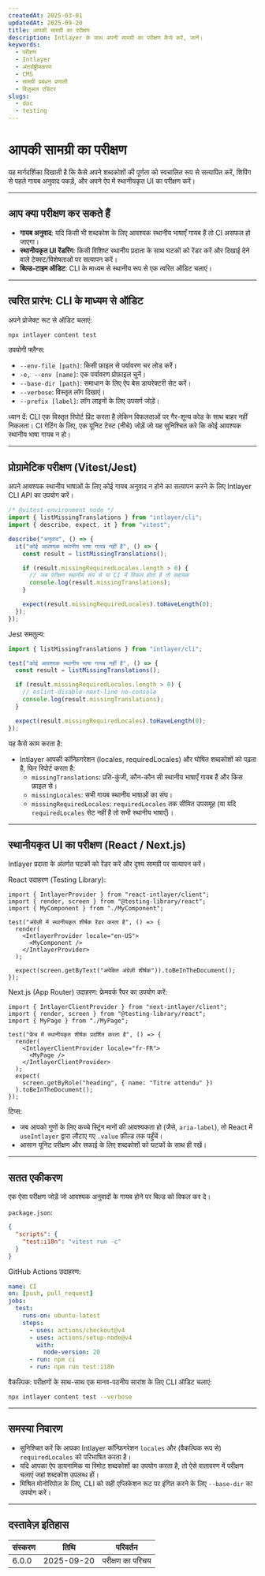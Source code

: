 ```yaml
---
createdAt: 2025-03-01
updatedAt: 2025-09-20
title: आपकी सामग्री का परीक्षण
description: Intlayer के साथ अपनी सामग्री का परीक्षण कैसे करें, जानें।
keywords:
  - परीक्षण
  - Intlayer
  - अंतर्राष्ट्रीयकरण
  - CMS
  - सामग्री प्रबंधन प्रणाली
  - विज़ुअल एडिटर
slugs:
  - doc
  - testing
---
```


# आपकी सामग्री का परीक्षण

यह मार्गदर्शिका दिखाती है कि कैसे अपने शब्दकोशों की पूर्णता को स्वचालित रूप से सत्यापित करें, शिपिंग से पहले गायब अनुवाद पकड़ें, और अपने ऐप में स्थानीयकृत UI का परीक्षण करें।

---

## आप क्या परीक्षण कर सकते हैं

- **गायब अनुवाद**: यदि किसी भी शब्दकोश के लिए आवश्यक स्थानीय भाषाएँ गायब हैं तो CI असफल हो जाएगा।
- **स्थानीयकृत UI रेंडरिंग**: किसी विशिष्ट स्थानीय प्रदाता के साथ घटकों को रेंडर करें और दिखाई देने वाले टेक्स्ट/विशेषताओं पर सत्यापन करें।
- **बिल्ड-टाइम ऑडिट**: CLI के माध्यम से स्थानीय रूप से एक त्वरित ऑडिट चलाएं।

---

## त्वरित प्रारंभ: CLI के माध्यम से ऑडिट

अपने प्रोजेक्ट रूट से ऑडिट चलाएं:

```bash
npx intlayer content test
```

उपयोगी फ्लैग्स:

- `--env-file [path]`: किसी फ़ाइल से पर्यावरण चर लोड करें।
- `-e, --env [name]`: एक पर्यावरण प्रोफ़ाइल चुनें।
- `--base-dir [path]`: समाधान के लिए ऐप बेस डायरेक्टरी सेट करें।
- `--verbose`: विस्तृत लॉग दिखाएं।
- `--prefix [label]`: लॉग लाइनों के लिए उपसर्ग जोड़ें।

ध्यान दें: CLI एक विस्तृत रिपोर्ट प्रिंट करता है लेकिन विफलताओं पर गैर-शून्य कोड के साथ बाहर नहीं निकलता। CI गेटिंग के लिए, एक यूनिट टेस्ट (नीचे) जोड़ें जो यह सुनिश्चित करे कि कोई आवश्यक स्थानीय भाषा गायब न हो।

---

## प्रोग्रामेटिक परीक्षण (Vitest/Jest)

अपने आवश्यक स्थानीय भाषाओं के लिए कोई गायब अनुवाद न होने का सत्यापन करने के लिए Intlayer CLI API का उपयोग करें।

```ts file=i18n.test.ts
/* @vitest-environment node */
import { listMissingTranslations } from "intlayer/cli";
import { describe, expect, it } from "vitest";

describe("अनुवाद", () => {
  it("कोई आवश्यक स्थानीय भाषा गायब नहीं है", () => {
    const result = listMissingTranslations();

    if (result.missingRequiredLocales.length > 0) {
      // जब परीक्षण स्थानीय रूप से या CI में विफल होता है तो सहायक
      console.log(result.missingTranslations);
    }

    expect(result.missingRequiredLocales).toHaveLength(0);
  });
});
```

Jest समतुल्य:

```ts file=i18n.test.ts
import { listMissingTranslations } from "intlayer/cli";

test("कोई आवश्यक स्थानीय भाषा गायब नहीं है", () => {
  const result = listMissingTranslations();

  if (result.missingRequiredLocales.length > 0) {
    // eslint-disable-next-line no-console
    console.log(result.missingTranslations);
  }

  expect(result.missingRequiredLocales).toHaveLength(0);
});
```

यह कैसे काम करता है:

- Intlayer आपकी कॉन्फ़िगरेशन (locales, requiredLocales) और घोषित शब्दकोशों को पढ़ता है, फिर रिपोर्ट करता है:
  - `missingTranslations`: प्रति-कुंजी, कौन-कौन सी स्थानीय भाषाएँ गायब हैं और किस फ़ाइल से।
  - `missingLocales`: सभी गायब स्थानीय भाषाओं का संघ।
  - `missingRequiredLocales`: `requiredLocales` तक सीमित उपसमूह (या यदि `requiredLocales` सेट नहीं है तो सभी स्थानीय भाषाएँ)।

---

## स्थानीयकृत UI का परीक्षण (React / Next.js)

Intlayer प्रदाता के अंतर्गत घटकों को रेंडर करें और दृश्य सामग्री पर सत्यापन करें।

React उदाहरण (Testing Library):

```tsx
import { IntlayerProvider } from "react-intlayer/client";
import { render, screen } from "@testing-library/react";
import { MyComponent } from "./MyComponent";

test("अंग्रेज़ी में स्थानीयकृत शीर्षक रेंडर करता है", () => {
  render(
    <IntlayerProvider locale="en-US">
      <MyComponent />
    </IntlayerProvider>
  );

  expect(screen.getByText("अपेक्षित अंग्रेज़ी शीर्षक")).toBeInTheDocument();
});
```

Next.js (App Router) उदाहरण: फ्रेमवर्क रैपर का उपयोग करें:

```tsx
import { IntlayerClientProvider } from "next-intlayer/client";
import { render, screen } from "@testing-library/react";
import { MyPage } from "./MyPage";

test("फ्रेंच में स्थानीयकृत शीर्षक प्रदर्शित करता है", () => {
  render(
    <IntlayerClientProvider locale="fr-FR">
      <MyPage />
    </IntlayerClientProvider>
  );
  expect(
    screen.getByRole("heading", { name: "Titre attendu" })
  ).toBeInTheDocument();
});
```

टिप्स:

- जब आपको गुणों के लिए कच्चे स्ट्रिंग मानों की आवश्यकता हो (जैसे, `aria-label`), तो React में `useIntlayer` द्वारा लौटाए गए `.value` फ़ील्ड तक पहुँचें।
- आसान यूनिट परीक्षण और सफाई के लिए शब्दकोशों को घटकों के साथ ही रखें।

---

## सतत एकीकरण

एक ऐसा परीक्षण जोड़ें जो आवश्यक अनुवादों के गायब होने पर बिल्ड को विफल कर दे।

`package.json`:

```json
{
  "scripts": {
    "test:i18n": "vitest run -c"
  }
}
```

GitHub Actions उदाहरण:

```yaml
name: CI
on: [push, pull_request]
jobs:
  test:
    runs-on: ubuntu-latest
    steps:
      - uses: actions/checkout@v4
      - uses: actions/setup-node@v4
        with:
          node-version: 20
      - run: npm ci
      - run: npm run test:i18n
```

वैकल्पिक: परीक्षणों के साथ-साथ एक मानव-पठनीय सारांश के लिए CLI ऑडिट चलाएं:

```bash
npx intlayer content test --verbose
```

---

## समस्या निवारण

- सुनिश्चित करें कि आपका Intlayer कॉन्फ़िगरेशन `locales` और (वैकल्पिक रूप से) `requiredLocales` को परिभाषित करता है।
- यदि आपका ऐप डायनामिक या रिमोट शब्दकोशों का उपयोग करता है, तो ऐसे वातावरण में परीक्षण चलाएं जहां शब्दकोश उपलब्ध हों।
- मिश्रित मोनोरिपोज़ के लिए, CLI को सही एप्लिकेशन रूट पर इंगित करने के लिए `--base-dir` का उपयोग करें।

---

## दस्तावेज़ इतिहास

| संस्करण | तिथि       | परिवर्तन         |
| ------- | ---------- | ---------------- |
| 6.0.0   | 2025-09-20 | परीक्षण का परिचय |
